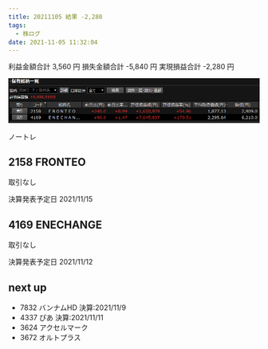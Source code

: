 ```yaml
---
title: 20211105 結果 -2,280
tags:
  - 株ログ
date: 2021-11-05 11:32:04
---
```


利益金額合計 3,560 円
損失金額合計 -5,840 円
実現損益合計 -2,280 円

![i](/kab/img/20211105000.png)

ノートレ

## 2158 FRONTEO

取引なし

決算発表予定日 2021/11/15

## 4169 ENECHANGE

取引なし

決算発表予定日 2021/11/12

## next up

- 7832 バンナムHD 決算:2021/11/9
- 4337 ぴあ 決算:2021/11/11
- 3624 アクセルマーク
- 3672 オルトプラス


